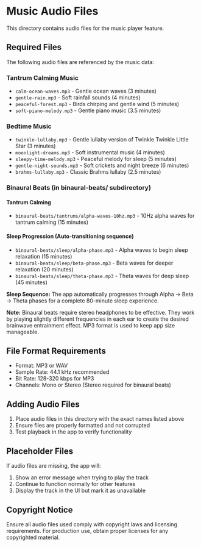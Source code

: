 # Music Audio Files

This directory contains audio files for the music player feature.

## Required Files

The following audio files are referenced by the music data:

### Tantrum Calming Music
- `calm-ocean-waves.mp3` - Gentle ocean waves (3 minutes)
- `gentle-rain.mp3` - Soft rainfall sounds (4 minutes)
- `peaceful-forest.mp3` - Birds chirping and gentle wind (5 minutes)
- `soft-piano-melody.mp3` - Gentle piano music (3.5 minutes)

### Bedtime Music
- `twinkle-lullaby.mp3` - Gentle lullaby version of Twinkle Twinkle Little Star (3 minutes)
- `moonlight-dreams.mp3` - Soft instrumental music (4 minutes)
- `sleepy-time-melody.mp3` - Peaceful melody for sleep (5 minutes)
- `gentle-night-sounds.mp3` - Soft crickets and night breeze (6 minutes)
- `brahms-lullaby.mp3` - Classic Brahms lullaby (2.5 minutes)

### Binaural Beats (in binaural-beats/ subdirectory)

#### Tantrum Calming
- `binaural-beats/tantrums/alpha-waves-10hz.mp3` - 10Hz alpha waves for tantrum calming (15 minutes)

#### Sleep Progression (Auto-transitioning sequence)
- `binaural-beats/sleep/alpha-phase.mp3` - Alpha waves to begin sleep relaxation (15 minutes)
- `binaural-beats/sleep/beta-phase.mp3` - Beta waves for deeper relaxation (20 minutes)
- `binaural-beats/sleep/theta-phase.mp3` - Theta waves for deep sleep (45 minutes)

**Sleep Sequence:** The app automatically progresses through Alpha → Beta → Theta phases for a complete 80-minute sleep experience.

**Note:** Binaural beats require stereo headphones to be effective. They work by playing slightly different frequencies in each ear to create the desired brainwave entrainment effect. MP3 format is used to keep app size manageable.

## File Format Requirements

- Format: MP3 or WAV
- Sample Rate: 44.1 kHz recommended
- Bit Rate: 128-320 kbps for MP3
- Channels: Mono or Stereo (Stereo required for binaural beats)

## Adding Audio Files

1. Place audio files in this directory with the exact names listed above
2. Ensure files are properly formatted and not corrupted
3. Test playback in the app to verify functionality

## Placeholder Files

If audio files are missing, the app will:
1. Show an error message when trying to play the track
2. Continue to function normally for other features
3. Display the track in the UI but mark it as unavailable

## Copyright Notice

Ensure all audio files used comply with copyright laws and licensing requirements.
For production use, obtain proper licenses for any copyrighted material.

